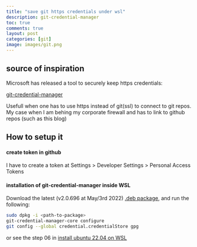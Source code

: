 ```yaml
---
title: "save git https credentials under wsl"
description: git-credential-manager 
toc: true
comments: true
layout: post
categories: [git]
image: images/git.png
---
```


## source of inspiration

Microsoft has released a tool to securely keep https credentials:

[git-credential-manager](https://github.com/GitCredentialManager/git-credential-manager)

Usefull when one has to use https instead of git(ssl) to connect to git repos. My case when I am behing my corporate firewall and has to link to github repos (such as this blog)



## How to setup it

#### create token in github

I have to create a token at Settings > Developer Settings > Personal Access Tokens

#### installation of git-credential-manager inside WSL

Download the latest (v2.0.696 at May/3rd 2022) [.deb package](https://github.com/GitCredentialManager/git-credential-manager/releases/latest), and run the following:

```bash
sudo dpkg -i <path-to-package>
git-credential-manager-core configure
git config --global credential.credentialStore gpg
```

or see the step 06 in [install ubuntu 22.04 on WSL](https://castorfou.github.io/guillaume_blog/blog/install-ubuntu-22.04-on-WSL.html)




